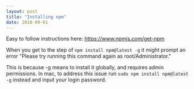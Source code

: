 ```yaml
---
layout: post
title: "Installing npm"
date: 2018-09-01
---
```


Easy to follow instructions here: https://www.npmjs.com/get-npm

When you get to the step of `npm install npm@latest -g` it might prompt an error "Please try running this command again as root/Administrator."

This is because -g means to install it globally, and requires admin permissions. In mac, to address this issue run `sudo npm install npm@latest -g` instead and input your login password.

